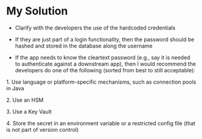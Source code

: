 # My Solution

- Clarify with the developers the use of the hardcoded credentials

- If they are just part of a login functionality, then the password should be hashed and stored in the database along the username

- If the app needs to know the cleartext password (e.g., say it is needed to authenticate against a downstream app), then I would recommend the developers do one of the following (sorted from best to still acceptable):

1️. Use language or platform-specific mechanisms, such as connection pools in Java

2️. Use an HSM

3️. Use a Key Vault

4️. Store the secret in an environment variable or a restricted config file (that is not part of version control)